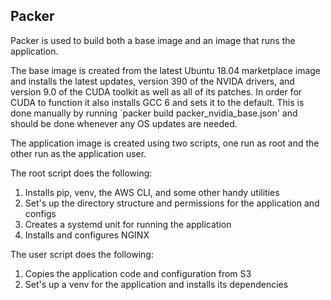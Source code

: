 ## Packer
Packer is used to build both a base image and an image that runs the application.  

The base image is created from the latest Ubuntu 18.04 marketplace image and installs the latest updates, version 390 of the NVIDA drivers, and version 9.0 of the CUDA toolkit as well as all of its patches.  In order for CUDA to function it also installs GCC 6 and sets it to the default.  This is done manually by running `packer build packer_nvidia_base.json' and should be done whenever any OS updates are needed.

The application image is created using two scripts, one run as root and the other run as the application user.

The root script does the following:

1. Installs pip, venv, the AWS CLI, and some other handy utilities
2. Set's up the directory structure and permissions for the application and configs
3. Creates a systemd unit for running the application
4. Installs and configures NGINX

The user script does the following:

1. Copies the application code and configuration from S3
2. Set's up a venv for the application and installs its dependencies